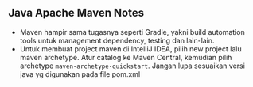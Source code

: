 ## Java Apache Maven Notes

* Maven hampir sama tugasnya seperti Gradle, yakni build automation tools untuk management dependency, testing dan lain-lain.
* Untuk membuat project maven di IntelliJ IDEA, pilih new project lalu maven archetype. Atur catalog ke Maven Central, kemudian pilih archetype `maven-archetype-quickstart`. Jangan lupa sesuaikan versi java yg digunakan pada file pom.xml
